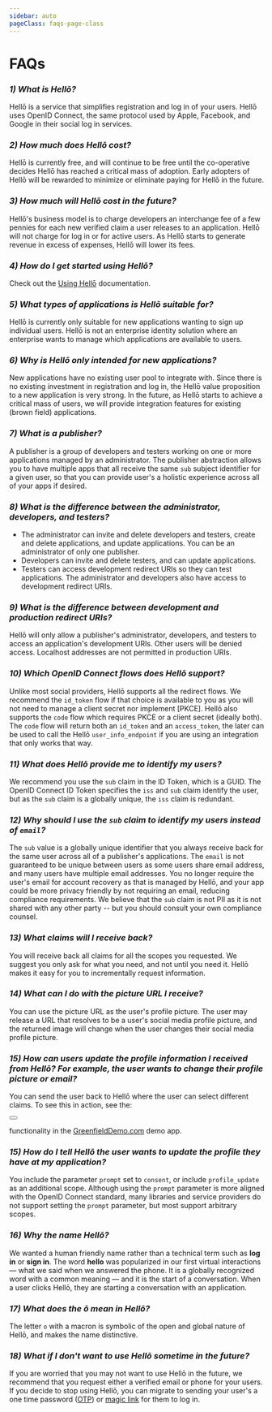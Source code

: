 ```yaml
---
sidebar: auto
pageClass: faqs-page-class
---
```


# FAQs

### *1) What is Hellō?* 

Hellō is a service that simplifies registration and log in of your users. Hellō uses OpenID Connect, the same protocol used by Apple, Facebook, and Google in their social log in services. 

### *2) How much does Hellō cost?*

Hellō is currently free, and will continue to be free until the co-operative decides Hellō has reached a critical mass of adoption. Early adopters of Hellō will be rewarded to minimize or eliminate paying for Hellō in the future.

### *3) How much will Hellō cost in the future?*

Hellō's business model is to charge developers an interchange fee of a few pennies for each new verified claim a user releases to an application. Hellō will not charge for log in or for active users. As Hellō starts to generate revenue in excess of expenses, Hellō will lower its fees.

### *4) How do I get started using Hellō?*

Check out the [Using Hellō](/documentation/using-hello.html#_1-app-registration) documentation. 


### *5) What types of applications is Hellō suitable for?*

Hellō is currently only suitable for new applications wanting to sign up individual users. Hellō is not an enterprise identity solution where an enterprise wants to manage which applications are available to users.

### *6) Why is Hellō only intended for new applications?*

New applications have no existing user pool to integrate with. Since there is no existing investment in registration and log in, the Hellō value proposition to a new application is very strong. In the future, as Hellō starts to achieve a critical mass of users, we will provide integration features for existing (brown field) applications.

### *7) What is a publisher?*

A publisher is a group of developers and testers working on one or more applications managed by an administrator. The publisher abstraction allows you to have multiple apps that all receive the same `sub` subject identifier for a given user, so that you can provide user's a holistic experience across all of your apps if desired.

### *8) What is the difference between the administrator, developers, and testers?*

- The administrator can invite and delete developers and testers, create and delete applications, and update applications. You can be an administrator of only one publisher.
- Developers can invite and delete testers, and can update applications.
- Testers can access development redirect URIs so they can test applications. The administrator and developers also have access to development redirect URIs.

### *9) What is the difference between development and production redirect URIs?*

Hellō will only allow a publisher's administrator, developers, and testers to access an application's development URIs. Other users will be denied access. Localhost addresses are not permitted in production URIs.

### *10) Which OpenID Connect flows does Hellō support?*

Unlike most social providers, Hellō supports all the redirect flows. We recommend the `id_token` flow if that choice is available to you as you will not need to manage a client secret nor implement [PKCE]. Hellō also supports the `code` flow which requires PKCE or a client secret (ideally both). The `code` flow will return both an `id_token` and an `access_token`, the later can be used to call the Hellō `user_info_endpoint` if you are using an integration that only works that way.

### *11) What does Hellō provide me to identify my users?*

We recommend you use the `sub` claim in the ID Token, which is a GUID. The OpenID Connect ID Token specifies the `iss` and `sub` claim identify the user, but as the `sub` claim is a globally unique, the `iss` claim is redundant. 

### *12) Why should I use the `sub` claim to identify my users instead of `email`?*

The `sub` value is a globally unique identifier that you always receive back for the same user across all of a publisher's applications. The `email` is not guaranteed to be unique between users as some users share email address, and many users have multiple email addresses. You no longer require the user's email for account recovery as that is managed by Hellō, and your app could be more privacy friendly by not requiring an email, reducing compliance requirements. We believe that the `sub` claim is not PII as it is not shared with any other party -- but you should consult your own compliance counsel.

### *13) What claims will I receive back?*

You will receive back all claims for all the scopes you requested. We suggest you only ask for what you need, and not until you need it. Hellō makes it easy for you to incrementally request information.

### *14) What can I do with the picture URL I receive?*

You can use the picture URL as the user's profile picture. The user may release a URL that resolves to be a user's social media profile picture, and the returned image will change when the user changes their social media profile picture. 

### *15) How can users update the profile information I received from Hellō? For example, the user wants to change their profile picture or email?*

You can send the user back to Hellō where the user can select different claims. To see this in action, see the:

<button class="hello-btn hello-btn-white-and-static" data-label="ō&nbsp;&nbsp;&nbsp;Update Profile with Hellō"></button> 

functionality in the [GreenfieldDemo.com](https://greenfielddemo.com) demo app.


### *15) How do I tell Hellō the user wants to update the profile they have at my application?*

You include the parameter `prompt` set to `consent`, or include `profile_update` as an additional scope. Although using the `prompt` parameter is more aligned with the OpenID Connect standard, many libraries and service providers do not support setting the `prompt` parameter, but most support arbitrary scopes.


### *16) Why the name Hellō?*
We wanted a human friendly name rather than a technical term such as **log in** or **sign in**. The word **hello** was popularized in our first virtual interactions — what we said when we answered the phone. It is a globally recognized word with a common meaning — and it is the start of a conversation. When a user clicks Hellō, they are starting a conversation with an application. 

### *17) What does the ō mean in Hellō?*

The letter `o` with a macron is symbolic of the open and global nature of Hellō, and makes the name distinctive.

### *18) What if I don't want to use Hellō sometime in the future?*

If you are worried that you may not want to use Hellō in the future, we recommend that you request either a verified email or phone for your users. If you decide to stop using Hellō, you can migrate to sending your user's a one time password ([OTP](https://en.wikipedia.org/wiki/One-time_password)) or [magic link](https://postmarkapp.com/blog/magic-links) for them to log in.
